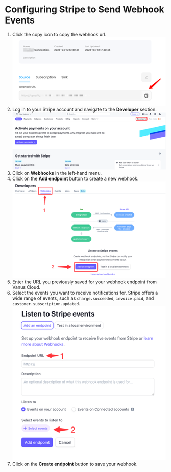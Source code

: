 
# **Configuring Stripe to Send Webhook Events**

1. Click the copy icon to copy the webhook url.
   ![](images/getlink.png)
2. Log in to your Stripe account and navigate to the **Developer** section.
   ![img.png](images/img.png)
3. Click on **Webhooks** in the left-hand menu.
4. Click on the **Add endpoint** button to create a new webhook.
   ![img_2.png](images/img_2.png)
5. Enter the URL you previously saved for your webhook endpoint from Vanus Cloud.
6. Select the events you want to receive notifications for. Stripe offers a wide range of events, such as `charge.succeeded`, `invoice.paid`, and `customer.subscription.updated`.
   ![img_3.png](images/img_3.png)
7. Click on the **Create endpoint** button to save your webhook.
